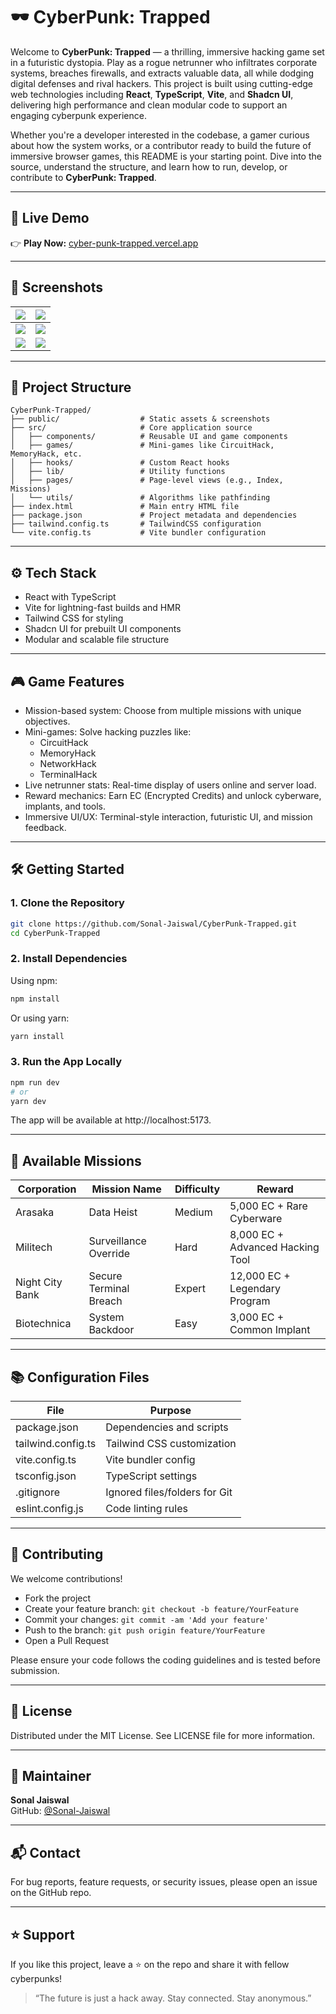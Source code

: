 # 🕶️ CyberPunk: Trapped

Welcome to **CyberPunk: Trapped** — a thrilling, immersive hacking game set in a futuristic dystopia. Play as a rogue netrunner who infiltrates corporate systems, breaches firewalls, and extracts valuable data, all while dodging digital defenses and rival hackers. This project is built using cutting-edge web technologies including **React**, **TypeScript**, **Vite**, and **Shadcn UI**, delivering high performance and clean modular code to support an engaging cyberpunk experience.

Whether you're a developer interested in the codebase, a gamer curious about how the system works, or a contributor ready to build the future of immersive browser games, this README is your starting point. Dive into the source, understand the structure, and learn how to run, develop, or contribute to **CyberPunk: Trapped**.

---

## 🚀 Live Demo

👉 **Play Now:** [cyber-punk-trapped.vercel.app](https://cyber-punk-trapped.vercel.app)

---

## 📸 Screenshots

| ![](public/Screenshot%202025-06-21%20at%2012.32.24 AM.png) | ![](public/Screenshot%202025-06-21%20at%2012.32.44 AM.png) |
|:--:|:--:|
| ![](public/Screenshot%202025-06-21%20at%2012.32.57 AM.png) | ![](public/Screenshot%202025-06-21%20at%2012.33.22 AM.png) |
| ![](public/Screenshot%202025-06-21%20at%2012.33.56 AM.png) | ![](public/Screenshot%202025-06-21%20at%2012.34.09 AM.png) |

---

## 📁 Project Structure

```
CyberPunk-Trapped/
├── public/                  # Static assets & screenshots
├── src/                     # Core application source
│   ├── components/          # Reusable UI and game components
│   ├── games/               # Mini-games like CircuitHack, MemoryHack, etc.
│   ├── hooks/               # Custom React hooks
│   ├── lib/                 # Utility functions
│   ├── pages/               # Page-level views (e.g., Index, Missions)
│   └── utils/               # Algorithms like pathfinding
├── index.html               # Main entry HTML file
├── package.json             # Project metadata and dependencies
├── tailwind.config.ts       # TailwindCSS configuration
└── vite.config.ts           # Vite bundler configuration
```

---

## ⚙️ Tech Stack

- React with TypeScript
- Vite for lightning-fast builds and HMR
- Tailwind CSS for styling
- Shadcn UI for prebuilt UI components
- Modular and scalable file structure

---

## 🎮 Game Features

- Mission-based system: Choose from multiple missions with unique objectives.
- Mini-games: Solve hacking puzzles like:
  - CircuitHack
  - MemoryHack
  - NetworkHack
  - TerminalHack
- Live netrunner stats: Real-time display of users online and server load.
- Reward mechanics: Earn EC (Encrypted Credits) and unlock cyberware, implants, and tools.
- Immersive UI/UX: Terminal-style interaction, futuristic UI, and mission feedback.

---

## 🛠️ Getting Started

### 1. Clone the Repository
```bash
git clone https://github.com/Sonal-Jaiswal/CyberPunk-Trapped.git
cd CyberPunk-Trapped
```

### 2. Install Dependencies
Using npm:
```bash
npm install
```
Or using yarn:
```bash
yarn install
```

### 3. Run the App Locally
```bash
npm run dev
# or
yarn dev
```
The app will be available at http://localhost:5173.

---

## 🔐 Available Missions

| Corporation     | Mission Name           | Difficulty | Reward                            |
|-----------------|------------------------|------------|-----------------------------------|
| Arasaka         | Data Heist             | Medium     | 5,000 EC + Rare Cyberware         |
| Militech        | Surveillance Override  | Hard       | 8,000 EC + Advanced Hacking Tool  |
| Night City Bank | Secure Terminal Breach | Expert     | 12,000 EC + Legendary Program     |
| Biotechnica     | System Backdoor        | Easy       | 3,000 EC + Common Implant         |

---

## 📚 Configuration Files

| File              | Purpose                           |
|-------------------|-----------------------------------|
| package.json      | Dependencies and scripts          |
| tailwind.config.ts| Tailwind CSS customization        |
| vite.config.ts    | Vite bundler config               |
| tsconfig.json     | TypeScript settings               |
| .gitignore        | Ignored files/folders for Git     |
| eslint.config.js  | Code linting rules                |

---

## 🤝 Contributing

We welcome contributions!

- Fork the project
- Create your feature branch: `git checkout -b feature/YourFeature`
- Commit your changes: `git commit -am 'Add your feature'`
- Push to the branch: `git push origin feature/YourFeature`
- Open a Pull Request

Please ensure your code follows the coding guidelines and is tested before submission.

---

## 📄 License

Distributed under the MIT License. See LICENSE file for more information.

---

## 👤 Maintainer

**Sonal Jaiswal**  
GitHub: [@Sonal-Jaiswal](https://github.com/Sonal-Jaiswal)

---

## 📬 Contact

For bug reports, feature requests, or security issues, please open an issue on the GitHub repo.

---

## ⭐️ Support

If you like this project, leave a ⭐️ on the repo and share it with fellow cyberpunks!

> “The future is just a hack away. Stay connected. Stay anonymous.”